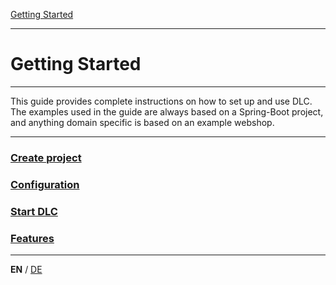 [Getting Started](index_en.md)

---

# Getting Started

---

This guide provides complete instructions on how to set up and use DLC. 
The examples used in the guide are always based on a Spring-Boot project, 
and anything domain specific is based on an example webshop.

---

### [Create project](guides/create_project_en.md)
### [Configuration](guides/configuration_en.md)
### [Start DLC](guides/run_application_en.md)
### [Features](guides/features_en.md)

---

**EN** / [DE](../german/index_de.md)